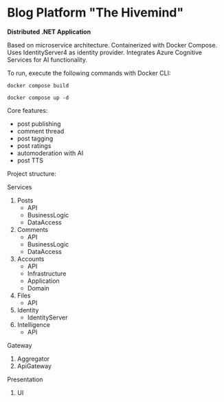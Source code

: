 # Blog Platform "The Hivemind"

**Distributed .NET Application**

Based on microservice architecture.
Containerized with Docker Compose.
Uses IdentityServer4 as identity provider.
Integrates Azure Cognitive Services for AI functionality.

To run, execute the following commands with Docker CLI:

```
docker compose build
```

```
docker compose up -d
```

Core features:
- post publishing
- comment thread
- post tagging
- post ratings
- automoderation with AI
- post TTS

Project structure:

Services
 1. Posts
    - API
    - BusinessLogic
    - DataAccess
 2. Comments
    - API
    - BusinessLogic
    - DataAccess
 3. Accounts
    - API
    - Infrastructure
    - Application
    - Domain
 4. Files
    - API
 5. Identity
    - IdentityServer
 6. Intelligence
    - API

Gateway
1. Aggregator
2. ApiGateway

Presentation
1. UI
